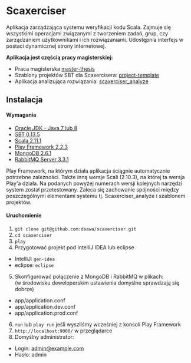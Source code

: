 Scaxerciser
==
Aplikacja zarządzająca systemu weryfikacji kodu Scala. Zajmuje się wszystkimi operacjami związanymi z tworzeniem zadań, grup, czy zarządzaniem użytkownikami i ich rozwiązaniami. Udostępnia interfejs w postaci dynamicznej strony internetowej. 

**Aplikacja jest częścią pracy magisterskiej:**
+ Praca magisterska [master-thesis](https://github.com/dsawa/master-thesis)
+ Szablony projektów SBT dla Scaxercisera: [project-template](https://github.com/dsawa/project-template)
+ Aplikacja analizująca rozwiązania: [scaxerciser_analyze](https://github.com/dsawa/scaxerciser_analyze)

## Instalacja

#### Wymagania
+ [Oracle JDK - Java 7 lub 8](http://www.oracle.com/technetwork/java/javase/downloads/index.html)
+ [SBT 0.13.5](http://www.scala-sbt.org/download.html)
+ [Scala 2.11.1](http://www.scala-lang.org/download/)
+ [Play Framework 2.2.3](http://www.playframework.com/download)
+ [MongoDB 2.6.1](http://www.mongodb.org/downloads)
+ [RabbitMQ Server 3.3.1](https://www.rabbitmq.com/download.html)

Play Framework, na którym działa aplikacja ściągnie automatycznie potrzebne zależności. Także inną wersje Scali (2.10.3), na której ta wersja Play'a działa. Na podanych powyżej numerach wersji kolejnych narzędzi system został przetestowany. Zaleca się zachowanie spójności między poszczególnymi elementami systemu tj. Scaxerciser_analyze i szablonem projektów.

#### Uruchomienie
1. `git clone git@github.com:dsawa/scaxerciser.git`
2. `cd scaxerciser`
3. `play`
4. Przygotować projekt pod IntelliJ IDEA lub eclipse
  + IntelliJ: `gen-idea`
  + eclipse: `eclipse`
5. Skonfigurować połączenie z MongoDB i RabbitMQ w plikach: <br>
  (w środowisku deweloperskim ustawienia domyślne sprawdzają się dobrze)
  + app/application.conf
  + app/application.dev.conf
  + app/application.prod.conf
6. `run` lub `play run` jeśli wyszliśmy wcześniej z konsoli Play Framework 
7. `http://localhost:9000/` w przeglądarce
8. Domyślny administrator: 
  + Login: admin@example.com
  + Hasło: admin
